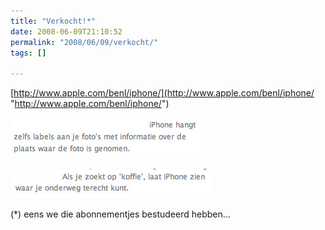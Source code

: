 ```yaml
---
title: "Verkocht!*"
date: 2008-06-09T21:10:52
permalink: "2008/06/09/verkocht/"
tags: []

---
```

[http://www.apple.com/benl/iphone/](http://www.apple.com/benl/iphone/ "http://www.apple.com/benl/iphone/")

[![](/images/blog/2008/06/fotoplaats.jpg "fotoplaats")](http://www.apple.com/benl/iphone/features/photos.html "http://www.apple.com/benl/iphone/features/photos.html")

[![](/images/blog/2008/06/koffie.jpg "koffie")](http://www.apple.com/benl/iphone/features/maps.html "http://www.apple.com/benl/iphone/features/maps.html")

(\*) eens we die abonnementjes bestudeerd hebben…
